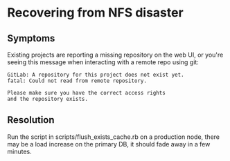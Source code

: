 # Recovering from NFS disaster

## Symptoms

Existing projects are reporting a missing repository on the web UI, or you're
seeing this message when interacting with a remote repo using git:

```
GitLab: A repository for this project does not exist yet.
fatal: Could not read from remote repository.

Please make sure you have the correct access rights
and the repository exists.
```

## Resolution

Run the script in scripts/flush_exists_cache.rb on a production node, there may be
a load increase on the primary DB, it should fade away in a few minutes.
